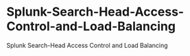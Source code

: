 # Splunk-Search-Head-Access-Control-and-Load-Balancing
Splunk Search-Head Access Control and Load Balancing
